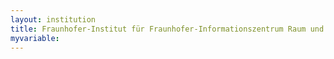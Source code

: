 ```yaml
---
layout: institution
title: Fraunhofer-Institut für Fraunhofer-Informationszentrum Raum und Bau
myvariable: 
---
```

